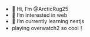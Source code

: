 - 👋 Hi, I’m @ArcticRug25
- 👀 I’m interested in web
- 🌱 I’m currently learning nestjs
- playing overwatch2 so cool！
